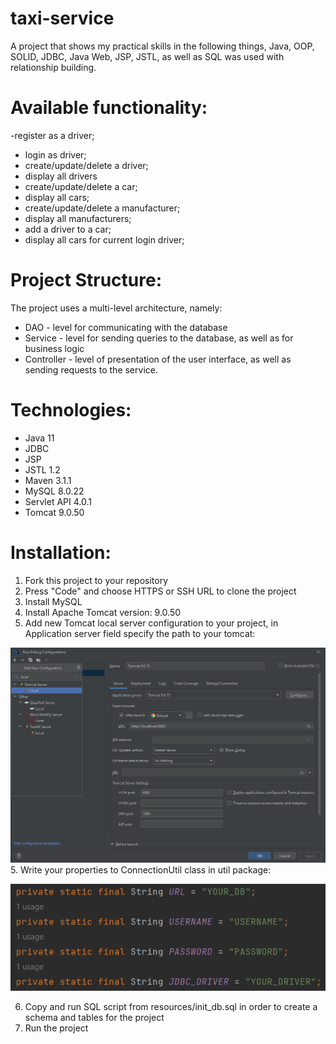 ﻿# taxi-service
A project that shows my practical skills in the following things, Java, OOP, SOLID, JDBC, Java Web, JSP, JSTL, as well as SQL was used with relationship building.
# Available functionality:
-register as a driver;
- login as driver;
- create/update/delete a driver;
- display all drivers
- create/update/delete a car;
- display all cars;
- create/update/delete a manufacturer;
- display all manufacturers;
- add a driver to a car;
- display all cars for current login driver;
# Project Structure:
The project uses a multi-level architecture, namely:
- DAO - level for communicating with the database
- Service - level for sending queries to the database, as well as for business logic
- Controller - level of presentation of the user interface, as well as sending requests to the service.
# Technologies:
- Java 11
- JDBC
- JSP
- JSTL 1.2
- Maven 3.1.1
- MySQL 8.0.22
- Servlet API 4.0.1
- Tomcat 9.0.50
# Installation:
1. Fork this project to your repository
2. Press "Code" and choose HTTPS or SSH URL to clone the project
3. Install MySQL
4. Install Apache Tomcat version: 9.0.50
5. Add new Tomcat local server configuration to your project, in Application server field specify the path to your tomcat:

![img_5.png](img_5.png)
5. Write your properties to ConnectionUtil class in util package:

![img_2.png](img_2.png)

6. Copy and run SQL script from resources/init_db.sql in order to create a schema and tables for the project
7. Run the project
